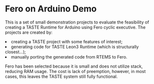 # Fero on Arduino Demo

This is a set of small demonstration projects to evaluate the feasibility of creating a TASTE Runtime for Arduino using Fero cyclic executive.
The projects are created by:
<li>creating a TASTE project with some features of interest;
<li>generating code for TASTE Leon3 Runtime (which is structurally closest...);
<li>manually porting the generated code from RTEMS to Fero.

Fero has been selected because it is small and does not utilize stack, reducing RAM usage.
The cost is lack of preemption, however, in most cases, this leaves the TASTE system still fully functional.

